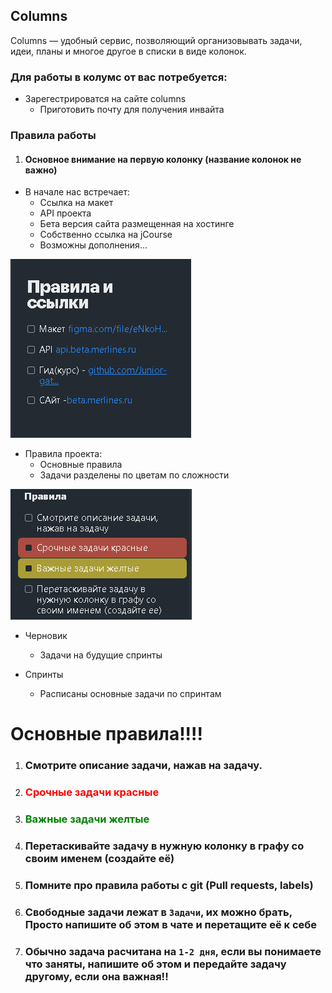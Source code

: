 ## Columns 

Columns — удобный сервис, позволяющий организовывать задачи, идеи, планы и многое другое в списки в виде колонок.

### Для работы в колумс от вас потребуется: 

* Зарегестрироватся на сайте columns
     + Приготовить почту для получения инвайта



### Правила работы
    
1. #### Основное внимание на первую колонку (название колонок не важно)
 
* В начале нас встречает:
     + Ссылка на макет
     + API проекта
     + Бета версия сайта размещенная на хостинге
     + Собственно ссылка на jCourse
     + Возможны дополнения...


![columns1](/Cases/Columns/image/columns1.jpg)



* Правила проекта: 
     + Основные правила
     + Задачи разделены по цветам по сложности



![columns2](/Cases/Columns/image/columns2.jpg)

* Черновик
     + Задачи на будущие спринты

* Спринты
     + Расписаны основные задачи по спринтам


# Основные правила!!!!

1. ### Смотрите описание задачи, нажав на задачу.
2. ### <span style="color:red">Срочные задачи красные</span>
3. ### <span style="color:green">Важные задачи желтые</span>
4. ### Перетаскивайте задачу в нужную колонку в графу со своим именем (создайте её)
5. ### Помните про правила работы с git (Pull requests, labels)
6. ### Свободные задачи лежат в `Задачи`, их можно брать, Просто напишите об этом в чате и перетащите её к себе
7. ### Обычно задача расчитана на `1-2 дня`, если вы понимаете что заняты, напишите об этом и передайте задачу другому, если она важная!!